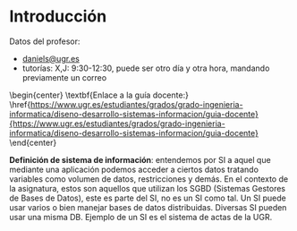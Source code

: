 # Introducción

Datos del profesor: 

- daniels@ugr.es  
- tutorías: X,J: 9:30-12:30, puede ser otro día y otra hora, mandando previamente un correo

\begin{center}
\textbf{Enlace a la guía docente:} \href{https://www.ugr.es/estudiantes/grados/grado-ingenieria-informatica/diseno-desarrollo-sistemas-informacion/guia-docente}{https://www.ugr.es/estudiantes/grados/grado-ingenieria-informatica/diseno-desarrollo-sistemas-informacion/guia-docente}
\end{center}

**Definición de sistema de información**: entendemos por SI a aquel que mediante una aplicación podemos acceder a ciertos datos tratando variables como volumen de datos, restricciones y demás. En el contexto de la asignatura, estos son aquellos que utilizan los SGBD (Sistemas Gestores de Bases de Datos), este es parte del SI, no es un SI como tal. Un SI puede usar varios o bien manejar bases de datos distribuidas. Diversas SI pueden usar una misma DB. Ejemplo de un SI es el sistema de actas de la UGR.
